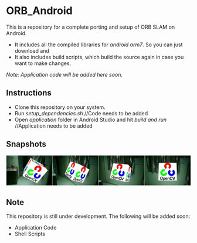 # ORB_Android

This is a repository for a complete porting and setup of ORB SLAM on Android. 

 - It includes all the compiled libraries for *android arm7*. So you can just download and 
 - It also includes build scripts, which build the source again in case you want to make changes. 

*Note: Application code will be added here soon.*

## Instructions

 - Clone this repository on your system.
 - Run *setup_dependencies.sh* //Code needs to be added
 - Open *application* folder in Android Studio and hit *build and run* //Application needs to be added

## Snapshots

![snapshots](./snapshot.jpg)


## Note

This repository is still under development. The following will be added soon:

 - Application Code
 - Shell Scripts


